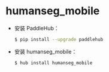 # humanseg_mobile
* 安装 PaddleHub：

    ```bash
    $ pip install --upgrade paddlehub
    ```

* 安装 humanseg_mobile：

    ```bash
    $ hub install humanseg_mobile
    ```
